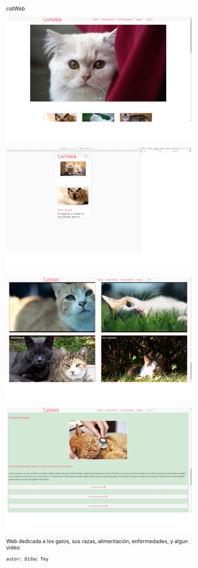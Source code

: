*catWeb*

![alt text](public/img/home.jpg)

![alt text](public/img/homeMovile.jpg)

![alt text](public/img/videofoto.jpg)

![alt text](public/img/enfermedades.jpg)

Web dedicada a los gatos, sus razas, alimentación, enfermedades, y algun video.




````
autor: Dídac Tey
````
